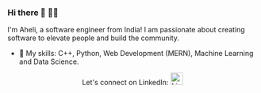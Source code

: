 ### Hi there 👋 👩‍💻

I'm Aheli, a software engineer from India! I am passionate about creating software to elevate people and build the community. 

- 🔭 My skills:  C++, Python, Web Development (MERN), Machine Learning and Data Science.

<p align='center'>  
  Let's connect on LinkedIn:
  <a href="https://www.linkedin.com/in/aheli-ghosh" rel="nofollow noreferrer">
    <img height="25" src="https://i.stack.imgur.com/gVE0j.png" alt="LinkedIn">
  </a>
</p>


